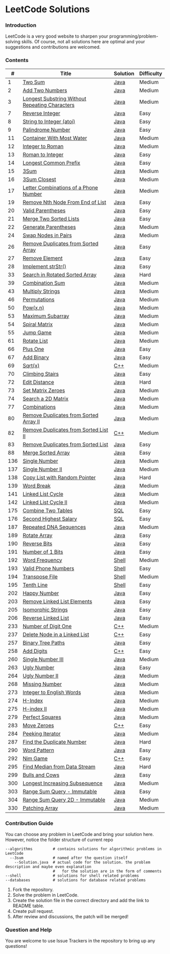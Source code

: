 LeetCode Solutions
====================================================

### Introduction

LeetCode is a very good website to sharpen your programming/problem-solving skills. Of course, not all solutions here are optimal and your suggestions and contributions are welcomed.

### Contents
| # | Title | Solution | Difficulty |
|---| ----- | -------- | ---------- |
|1|[Two Sum](https://leetcode.com/problems/two-sum/)|[Java](./algorithms/two-sum/)|Medium|
|2|[Add Two Numbers](https://leetcode.com/problems/add-two-numbers/)|[Java](./algorithms/add-two-numbers/)|Medium|
|3|[Longest Substring Without Repeating Characters](https://leetcode.com/problems/longest-substring-without-repeating-characters/)|[Java](./algorithms/longest-substring-without-repeating-characters/)|Medium|
|7|[Reverse Integer](https://leetcode.com/problems/reverse-integer/)|[Java](./algorithms/reverse-integer/)|Easy|
|8|[String to Integer (atoi)](https://leetcode.com/problems/string-to-integer-atoi/)|[Java](./algorithms/string-to-integer/)|Easy|
|9|[Palindrome Number](https://leetcode.com/problems/palindrome-number/)|[Java](./algorithms/palindrome-number/)|Easy|
|11|[Container With Most Water](https://leetcode.com/problems/container-with-most-water/)|[Java](./algorithms/container-with-most-water/)|Medium|
|12|[Integer to Roman](https://leetcode.com/problems/integer-to-roman/)|[Java](./algorithms/integer-to-roman/)|Medium|
|13|[Roman to Integer](https://leetcode.com/problems/roman-to-integer/)|[Java](./algorithms/roman-to-integer/)|Easy|
|14|[Longest Common Prefix](https://leetcode.com/problems/longest-common-prefix/)|[Java](./algorithms/longest-common-prefix/)|Easy|
|15|[3Sum](https://leetcode.com/problems/3sum/)|[Java](./algorithms/3sum/)|Medium|
|16|[3Sum Closest](https://leetcode.com/problems/3sum-closest/)|[Java](./algorithms/3sum-closest/)|Medium|
|17|[Letter Combinations of a Phone Number](https://leetcode.com/problems/letter-combinations-of-a-phone-number/)|[Java](./algorithms/letter-combinations-of-a-phone-number/)|Medium|
|19|[Remove Nth Node From End of List](https://leetcode.com/problems/remove-nth-node-from-end-of-list/)|[Java](./algorithms/remove-nth-node-from-end-of-list/)|Easy|
|20|[Valid Parentheses](https://leetcode.com/problems/valid-parentheses/)|[Java](./algorithms/valid-parentheses/)|Easy|
|21|[Merge Two Sorted Lists](https://leetcode.com/problems/merge-two-sorted-lists/)|[Java](./algorithms/merge-two-sorted-lists/)|Easy|
|22|[Generate Parentheses](https://leetcode.com/problems/generate-parentheses/)|[Java](./algorithms/generate-parentheses/)|Medium|
|24|[Swap Nodes in Pairs](https://leetcode.com/problems/swap-nodes-in-pairs/)|[Java](./algorithms/swap-nodes-in-pairs/)|Medium|
|26|[Remove Duplicates from Sorted Array](https://leetcode.com/problems/remove-duplicates-from-sorted-array/)|[Java](./algorithms/remove-duplicates-from-sorted-array/)|Easy|
|27|[Remove Element](https://leetcode.com/problems/remove-element/)|[Java](./algorithms/remove-element/)|Easy|
|28|[Implement strStr()](https://leetcode.com/problems/implement-strstr/)|[Java](./algorithms/implement-strstr/)|Easy|
|33|[Search in Rotated Sorted Array](https://leetcode.com/problems/search-in-rotated-sorted-array/)|[Java](./algorithms/search-in-rotated-sorted-array/)|Hard|
|39|[Combination Sum](https://leetcode.com/problems/combination-sum/)|[Java](./algorithms/combination-sum/)|Medium|
|43|[Multiply Strings](https://leetcode.com/problems/multiply-strings/)|[Java](./algorithms/multiply-strings/)|Medium|
|46|[Permutations](https://leetcode.com/problems/permutations/)|[Java](./algorithms/permutations/)|Medium|
|50|[Pow(x,n)](https://leetcode.com/problems/powx-n/)|[Java](./algorithms/pow(x,n)/)|Medium|
|53|[Maximum Subarray](https://leetcode.com/problems/maximum-subarray/)|[Java](./algorithms/maximum-subarray/)|Medium|
|54|[Spiral Matrix](https://leetcode.com/problems/spiral-matrix/)|[Java](./algorithms/spiral-matrix/)|Medium|
|55|[Jump Game](https://leetcode.com/problems/jump-game/)|[Java](./algorithms/jump-game/)|Medium|
|61|[Rotate List](https://leetcode.com/problems/rotate-list/)|[Java](./algorithms/rotate-list/)|Medium|
|66|[Plus One](https://leetcode.com/problems/plus-one/)|[Java](./algorithms/plus-one/)|Easy|
|67|[Add Binary](https://leetcode.com/problems/add-binary/)|[Java](./algorithms/add-binary/)|Easy|
|69|[Sqrt(x)](https://leetcode.com/problems/sqrtx/)|[C++](./algorithms/sqrtx/)|Medium|
|70|[Climbing Stairs](https://leetcode.com/problems/climbing-stairs/)|[Java](./algorithms/climbing-stairs/)|Easy|
|72|[Edit Distance](https://leetcode.com/problems/edit-distance/)|[Java](./algorithms/edit-distance/)|Hard|
|73|[Set Matrix Zeroes](https://leetcode.com/problems/set-matrix-zeroes/)|[Java](./algorithms/set-matrix-zeroes/)|Medium|
|74|[Search a 2D Matrix](https://leetcode.com/problems/search-a-2d-matrix/)|[Java](./algorithms/search-a-2d-matrix/)|Medium|
|77|[Combinations](https://leetcode.com/problems/combinations/)|[Java](./algorithms/combinations/)|Medium|
|80|[Remove Duplicates from Sorted Array II](https://leetcode.com/problems/remove-duplicates-from-sorted-array-ii/)|[Java](./algorithms/remove-duplicates-from-sorted-array-ii/)|Medium|
|82|[Remove Duplicates from Sorted List II](https://leetcode.com/problems/remove-duplicates-from-sorted-list-ii/)|[C++](./algorithms/remove-duplicates-from-sorted-list-ii/)|Medium|
|83|[Remove Duplicates from Sorted List](https://leetcode.com/problems/remove-duplicates-from-sorted-list/)|[Java](./algorithms/remove-duplicates-from-sorted-list/)|Easy|
|88|[Merge Sorted Array](https://leetcode.com/problems/merge-sorted-array/)|[Java](./algorithms/merge-sorted-array/)|Easy|
|136|[Single Number](https://leetcode.com/problems/single-number/)|[Java](./algorithms/single-number/)|Medium|
|137|[Single Number II](https://leetcode.com/problems/single-number-ii/)|[Java](./algorithms/single-number-ii/)|Medium|
|138|[Copy List with Random Pointer](https://leetcode.com/problems/copy-list-with-random-pointer/)|[Java](./algorithms/copy-list-with-random-pointer/)|Hard|
|139|[Word Break](https://leetcode.com/problems/word-break/)|[Java](./algorithms/word-break/)|Medium|
|141|[Linked List Cycle](https://leetcode.com/problems/linked-list-cycle/)|[Java](./algorithms/linked-list-cycle/)|Medium|
|142|[Linked List Cycle II](https://leetcode.com/problems/linked-list-cycle-ii/)|[Java](./algorithms/linked-list-cycle-ii/)|Medium|
|175|[Combine Two Tables](https://leetcode.com/problems/combine-two-tables/)|[SQL](./databases/combine-two-tables/)|Easy|
|176|[Second Highest Salary](https://leetcode.com/problems/second-highest-salary/)|[SQL](./databases/second-highest-salary/)|Easy|
|187|[Repeated DNA Sequences](https://leetcode.com/problems/repeated-dna-sequences/)|[Java](./algorithms/repeated-dna-sequences/)|Medium|
|189|[Rotate Array](https://leetcode.com/problems/rotate-array/)|[Java](./algorithms/rotate-array/)|Easy|
|190|[Reverse Bits](https://leetcode.com/problems/reverse-bits/)|[Java](./algorithms/reverse-bits/)|Easy|
|191|[Number of 1 Bits](https://leetcode.com/problems/number-of-1-bits/)|[Java](./algorithms/number-of-1-bits/)|Easy|
|192|[Word Frequency](https://leetcode.com/problems/word-frequency/)|[Shell](./shell/word-frequency/)|Medium|
|193|[Valid Phone Numbers](https://leetcode.com/problems/valid-phone-numbers/)|[Shell](./shell/valid-phone-numbers/)|Easy|
|194|[Transpose File](https://leetcode.com/problems/transpose-file/)|[Shell](./shell/transpose-file/)|Medium|
|195|[Tenth Line](https://leetcode.com/problems/tenth-line/)|[Shell](./shell/tenth-line/)|Easy|
|202|[Happy Number](https://leetcode.com/problems/happy-number/)|[Java](./algorithms/happy-number/)|Easy|
|203|[Remove Linked List Elements](https://leetcode.com/problems/remove-linked-list-elements/)|[Java](./algorithms/remove-linked-list-elements/)|Easy|
|205|[Isomorphic Strings](https://leetcode.com/problems/isomorphic-strings/)|[Java](./algorithms/isomorphic-strings/)|Easy|
|206|[Reverse Linked List](https://leetcode.com/problems/reverse-linked-list/)|[Java](./algorithms/reverse-linked-list/)|Easy|
|233|[Number of Digit One](https://leetcode.com/problems/number-of-digit-one/)|[C++](./algorithms/number-of-digit-one/)|Medium|
|237|[Delete Node in a Linked List](https://leetcode.com/problems/delete-node-in-a-linked-list/)|[C++](./algorithms/delete-node-in-a-linked-list/)|Easy|
|257|[Binary Tree Paths](https://leetcode.com/problems/binary-tree-paths/)|[Java](./algorithms/binary-tree-paths/)|Easy|
|258|[Add Digits](https://leetcode.com/problems/add-digits/)|[C++](./algorithms/add-digits/)|Easy|
|260|[Single Number III](https://leetcode.com/problems/single-number-iii/)|[Java](./algorithms/single-number-iii/)|Medium|
|263|[Ugly Number](https://leetcode.com/problems/ugly-number/)|[Java](./algorithms/ugly-number/)|Easy|
|264|[Ugly Number II](https://leetcode.com/problems/ugly-number-ii/)|[Java](./algorithms/ugly-number-ii/)|Medium|
|268|[Missing Number](https://leetcode.com/problems/missing-number/)|[Java](./algorithms/missing-number/)|Medium|
|273|[Integer to English Words](https://leetcode.com/problems/integer-to-english-words/)|[Java](./algorithms/integer-to-english-words/)|Medium|
|274|[H-Index](https://leetcode.com/problems/h-index/)|[Java](./algorithms/h-index/)|Medium|
|275|[H-index II](https://leetcode.com/problems/h-index-ii/)|[Java](./algorithms/h-index-2/)|Medium|
|279|[Perfect Squares](https://leetcode.com/problems/perfect-squares/)|[Java](./algorithms/perfect-squares/)|Medium|
|283|[Move Zeroes](https://leetcode.com/problems/move-zeroes/)|[C++](./algorithms/move-zeroes/)|Easy|
|284|[Peeking Iterator](https://leetcode.com/problems/peeking-iterator/)|[Java](./algorithms/peeking-iterator/)|Medium|
|287|[Find the Duplicate Number](https://leetcode.com/problems/find-the-duplicate-number/)|[Java](./algorithms/find-the-duplicate-number/)|Hard|
|290|[Word Pattern](https://leetcode.com/problems/word-pattern/)|[Java](./algorithms/word-pattern/)|Easy|
|292|[Nim Game](https://leetcode.com/problems/nim-game/)|[C++](./algorithms/nim-game/)|Easy|
|295|[Find Median from Data Stream](https://leetcode.com/problems/find-median-from-data-stream/)|[Java](./algorithms/find-median-from-data-stream/)|Hard|
|299|[Bulls and Cows](https://leetcode.com/problems/bulls-and-cows/)|[Java](./algorithms/bulls-and-cows/)|Easy|
|300|[Longest Increasing Subsequence](https://leetcode.com/problems/longest-increasing-subsequence/)|[Java](./algorithms/longest-increasing-subsequence/)|Medium|
|303|[Range Sum Query - Immutable](https://leetcode.com/problems/range-sum-query-immutable/)|[Java](./algorithms/range-sum-query-immutable/)|Easy|
|304|[Range Sum Query 2D - Immutable](https://leetcode.com/problems/range-sum-query-2d-immutable/)|[Java](./algorithms/range-sum-query-2d-immutable/)|Medium|
|330|[Patching Array](https://leetcode.com/problems/patching-array/)|[Java](./algorithms/patching-array/)|Medium|

### Contribution Guide
You can choose any problem in LeetCode and bring your solution here. However, notice the folder structure of current repo

```
--algorithms         # contains solutions for algorithmic problems in LeetCode
  --3sum             # named after the question itself
    --Solution.java  # actual code for the solution. the problem description and maybe even explanation
                     #   for the solution are in the form of comments
--shell              # solutions for shell related problems
--databases          # solutions for database related problems
```

1. Fork the repository.
2. Solve the problem in LeetCode.
3. Create the solution file in the correct directory and add the link to README table.
4. Create pull request.
5. After review and discussions, the patch will be merged!

### Question and Help
You are welcome to use Issue Trackers in the repository to bring up any questions!
